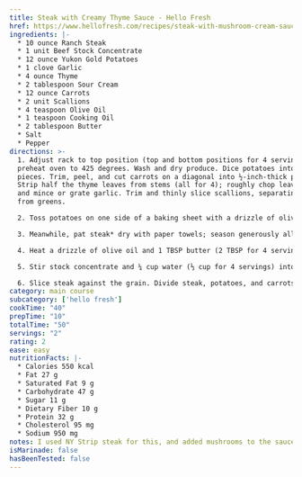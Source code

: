 ```yaml
---
title: Steak with Creamy Thyme Sauce - Hello Fresh
href: https://www.hellofresh.com/recipes/steak-with-mushroom-cream-sauce-61795c789bf9e416b602e764
ingredients: |-
  * 10 ounce Ranch Steak
  * 1 unit Beef Stock Concentrate
  * 12 ounce Yukon Gold Potatoes
  * 1 clove Garlic
  * 4 ounce Thyme
  * 2 tablespoon Sour Cream
  * 12 ounce Carrots
  * 2 unit Scallions
  * 4 teaspoon Olive Oil
  * 1 teaspoon Cooking Oil
  * 2 tablespoon Butter
  * Salt
  * Pepper
directions: >-
  1. Adjust rack to top position (top and bottom positions for 4 servings) and
  preheat oven to 425 degrees. Wash and dry produce. Dice potatoes into ½-inch
  pieces. Trim, peel, and cut carrots on a diagonal into ½-inch-thick pieces.
  Strip half the thyme leaves from stems (all for 4); roughly chop leaves. Peel
  and mince or grate garlic. Trim and thinly slice scallions, separating whites
  from greens.

  2. Toss potatoes on one side of a baking sheet with a drizzle of olive oil; season generously with salt and pepper. Toss carrots on empty side with a drizzle of olive oil; season with salt and pepper. (For 4 servings, divide between 2 sheets; roast potatoes on top rack and carrots on bottom rack.) Roast on top rack until golden brown and crispy, 20-25 minutes.

  3. Meanwhile, pat steak* dry with paper towels; season generously all over with salt and pepper. Heat a drizzle of oil in a large pan over medium-high heat. Add steak and cook to desired doneness, 4-7 minutes per side. Turn off heat; transfer to a cutting board to rest. Wipe out pan.

  4. Heat a drizzle of olive oil and 1 TBSP butter (2 TBSP for 4 servings) in same pan over medium-high heat. Add chopped thyme, garlic, and scallion whites; cook until fragrant, 30 seconds.

  5. Stir stock concentrate and ¼ cup water (⅓ cup for 4 servings) into pan with aromatics. Bring to a simmer, then stir in any resting juices from steak; cook until slightly thickened, 1-2 minutes. Remove pan from heat. Stir in sour cream until smooth. Season with salt and pepper.

  6. Slice steak against the grain. Divide steak, potatoes, and carrots between plates. Spoon sauce over steak. Garnish with scallion greens and serve.
category: main course
subcategory: ['hello fresh']
cookTime: "40"
prepTime: "10"
totalTime: "50"
servings: "2"
rating: 2
ease: easy
nutritionFacts: |-
  * Calories 550 kcal
  * Fat 27 g
  * Saturated Fat 9 g
  * Carbohydrate 47 g
  * Sugar 11 g
  * Dietary Fiber 10 g
  * Protein 32 g
  * Cholesterol 95 mg
  * Sodium 950 mg
notes: I used NY Strip steak for this, and added mushrooms to the sauce.
isMarinade: false
hasBeenTested: false
---
```

